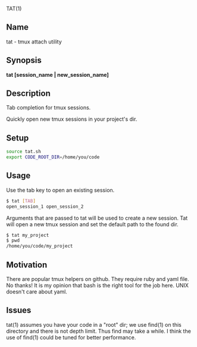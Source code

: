 TAT(1)

## Name
 tat - tmux attach utility
 
## Synopsis

**tat [session_name | new_session_name]**

## Description

Tab completion for tmux sessions.

Quickly open new tmux sessions in your project's dir.

## Setup

```bash
source tat.sh
export CODE_ROOT_DIR=/home/you/code
```

## Usage

Use the tab key to open an existing session.

```bash
$ tat [TAB]
open_session_1 open_session_2
```

Arguments that are passed to tat will be used to create a new session.
Tat will open a new tmux session and set the default path to the found dir.

```bash
$ tat my_project
$ pwd
/home/you/code/my_project
```

## Motivation

There are popular tmux helpers on github. They require ruby and yaml file. No thanks! 
It is my opinion that bash is the right tool for the job here. UNIX doesn't care about yaml.

## Issues

tat(1) assumes you have your code in a "root" dir; we use find(1) on this directory and there is not depth limit.
Thus find may take a while. I think the use of find(1) could be tuned for better performance.



